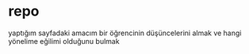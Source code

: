 # repo
yaptığım sayfadaki amacım bir öğrencinin düşüncelerini almak ve hangi yönelime eğilimi olduğunu bulmak

